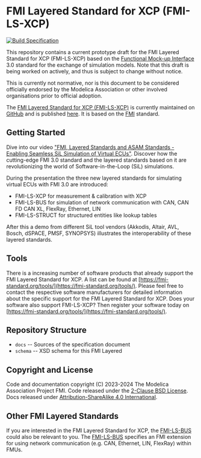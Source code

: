 # FMI Layered Standard for XCP (FMI-LS-XCP)

[![Build Specification](https://github.com/modelica/fmi-ls-xcp/actions/workflows/build-ls-xcp.yml/badge.svg)](https://github.com/modelica/fmi-ls-xcp/actions/workflows/build-ls-xcp.yml)

This repository contains a current prototype draft for the FMI Layered
Standard for XCP (FMI-LS-XCP) based on the
[Functional Mock-up Interface][FMI] 3.0 standard for the exchange of
simulation models. Note that this draft is being worked on actively,
and thus is subject to change without notice.

This is currently not normative, nor is this document to be considered
officially endorsed by the Modelica Association or other involved
organisations prior to official adoption.

The [FMI Layered Standard for XCP (FMI-LS-XCP)][spec] is currently maintained on
[GitHub][githubspec] and is published [here][spec]. It is based on
the [FMI][] standard.

## Getting Started

Dive into our video ["FMI, Layered Standards and ASAM Standards - Enabling Seamless SiL Simulation of Virtual ECUs"](https://www.youtube.com/watch?v=KzzKRa3jORs).
Discover how the cutting-edge FMI 3.0 standard and the layered standards based on it are revolutionizing the world of Software-in-the-Loop (SiL) simulations.

During the presentation the three new layered standards for simulating virtual ECUs with FMI 3.0 are introduced:

- FMI-LS-XCP for measurement & calibration with XCP
- FMI-LS-BUS for simulation of network communication with CAN, CAN FD CAN XL, FlexRay, Ethernet, LIN
- FMI-LS-STRUCT for structured entities like lookup tables

After this a demo from different SiL tool vendors (Akkodis, Altair, AVL, Bosch, dSPACE, PMSF, SYNOPSYS) illustrates the interoperability of these layered standards.

## Tools

There is a increasing number of software products that already support the FMI Layered Standard for XCP.
A list can be found at [https://fmi-standard.org/tools/](https://fmi-standard.org/tools/).
Please feel free to contact the respective software manufacturers for detailed information about the specific support for the FMI Layered Standard for XCP.
Does your software also support FMI-LS-XCP? Then register your software today on [https://fmi-standard.org/tools/](https://fmi-standard.org/tools/).

## Repository Structure

- `docs` -- Sources of the specification document
- `schema` -- XSD schema for this FMI Layered

## Copyright and License

Code and documentation copyright (C) 2023-2024 The Modelica Association Project FMI.
Code released under the [2-Clause BSD License].
Docs released under [Attribution-ShareAlike 4.0 International].

## Other FMI Layered Standards

If you are interested in the FMI Layered Standard for XCP, the [FMI-LS-BUS] could also be relevant to you.
The [FMI-LS-BUS] specifies an FMI extension for using network communication (e.g. CAN, Ethernet, LIN, FlexRay) within FMUs.

[FMI]: https://fmi-standard.org/
[FMI-LS-BUS]: https://github.com/modelica/fmi-ls-bus
[githubspec]: docs/index.adoc
[spec]: https://modelica.github.io/fmi-ls-xcp/main/
[2-Clause BSD License]: https://opensource.org/licenses/BSD-2-Clause
[Attribution-ShareAlike 4.0 International]: https://creativecommons.org/licenses/by-sa/4.0/
